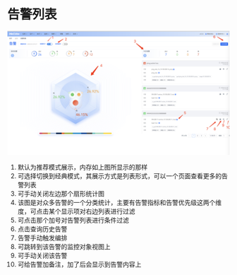 # 告警列表

![image-20240403232002204](./images/taskman/image-20240403232002204.png)

1. 默认为推荐模式展示，内存如上图所显示的那样
1. 可选择切换到经典模式，其展示方式是列表形式，可以一个页面查看更多的告警列表
1. 可手动关闭左边那个扇形统计图
1. 该图是对众多告警的一个分类统计，主要有告警指标和告警优先级这两个维度，可点击某个显示项对右边列表进行过滤
1. 可点击那个加号对告警列表进行条件过滤
1. 点击查询历史告警
1. 告警手动触发编排
1. 可跳转到该告警的监控对象视图上
1. 可手动关闭该告警
1. 可给告警加备注，加了后会显示到告警内容上


